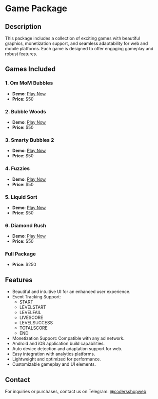 # Game Package

## Description
This package includes a collection of exciting games with beautiful graphics, monetization support, and seamless adaptability for web and mobile platforms. Each game is designed to offer engaging gameplay and robust features.

## Games Included

### 1. Om MoM Bubbles
- **Demo**: [Play Now](https://games.cryptoexscript.com/om-mom-bubbles/)
- **Price**: $50

### 2. Bubble Woods
- **Demo**: [Play Now](https://games.cryptoexscript.com/bubble-woods/)
- **Price**: $50

### 3. Smarty Bubbles 2
- **Demo**: [Play Now](https://games.cryptoexscript.com/smarty-bubbles-2/)
- **Price**: $50

### 4. Fuzzies
- **Demo**: [Play Now](https://games.cryptoexscript.com/fuzzies/)
- **Price**: $50

### 5. Liquid Sort
- **Demo**: [Play Now](https://games.cryptoexscript.com/liquid-sort/)
- **Price**: $50

### 6. Diamond Rush
- **Demo**: [Play Now](https://games.cryptoexscript.com/diamond-rush/)
- **Price**: $50

### Full Package
- **Price**: $250

## Features
- Beautiful and intuitive UI for an enhanced user experience.
- Event Tracking Support:
  - START
  - LEVELSTART
  - LEVELFAIL
  - LIVESCORE
  - LEVELSUCCESS
  - TOTALSCORE
  - END
- Monetization Support: Compatible with any ad network.
- Android and iOS application build capabilities.
- Auto device detection and adaptation support for web.
- Easy integration with analytics platforms.
- Lightweight and optimized for performance.
- Customizable gameplay and UI elements.

## Contact
For inquiries or purchases, contact us on Telegram: [@codersshopweb](https://t.me/codersshopweb)
